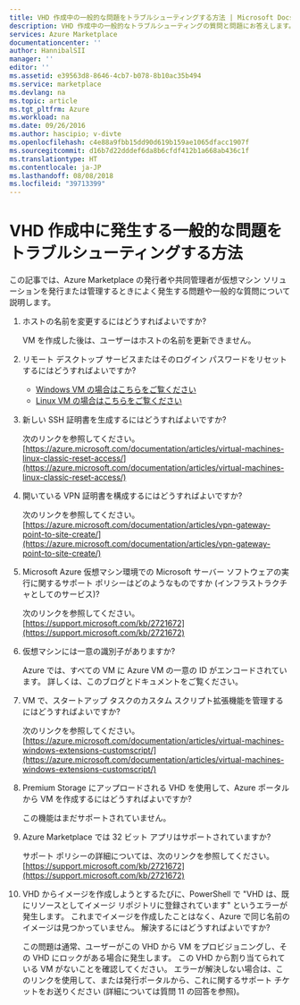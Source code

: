 ```yaml
---
title: VHD 作成中の一般的な問題をトラブルシューティングする方法 | Microsoft Docs
description: VHD 作成中の一般的なトラブルシューティングの質問と問題にお答えします。
services: Azure Marketplace
documentationcenter: ''
author: HannibalSII
manager: ''
editor: ''
ms.assetid: e39563d8-8646-4cb7-b078-8b10ac35b494
ms.service: marketplace
ms.devlang: na
ms.topic: article
ms.tgt_pltfrm: Azure
ms.workload: na
ms.date: 09/26/2016
ms.author: hascipio; v-divte
ms.openlocfilehash: c4e88a9fbb15dd90d619b159ae1065dfacc1907f
ms.sourcegitcommit: d16b7d22dddef6da8b6cfdf412b1a668ab436c1f
ms.translationtype: HT
ms.contentlocale: ja-JP
ms.lasthandoff: 08/08/2018
ms.locfileid: "39713399"
---
```

# <a name="how-to-troubleshoot-common-issues-encountered-during-vhd-creation"></a>VHD 作成中に発生する一般的な問題をトラブルシューティングする方法
この記事では、Azure Marketplace の発行者や共同管理者が仮想マシン ソリューションを発行または管理するときによく発生する問題や一般的な質問について説明します。

1. ホストの名前を変更するにはどうすればよいですか?
   
    VM を作成した後は、ユーザーはホストの名前を更新できません。
2. リモート デスクトップ サービスまたはそのログイン パスワードをリセットするにはどうすればよいですか?
   
   * [Windows VM の場合はこちらをご覧ください](https://azure.microsoft.com/documentation/articles/virtual-machines-windows-reset-rdp/)
   * [Linux VM の場合はこちらをご覧ください](https://azure.microsoft.com/documentation/articles/virtual-machines-linux-classic-reset-access/)
3. 新しい SSH 証明書を生成するにはどうすればよいですか?
   
   次のリンクを参照してください。[https://azure.microsoft.com/documentation/articles/virtual-machines-linux-classic-reset-access/](https://azure.microsoft.com/documentation/articles/virtual-machines-linux-classic-reset-access/)
4. 開いている VPN 証明書を構成するにはどうすればよいですか?
   
   次のリンクを参照してください。[https://azure.microsoft.com/documentation/articles/vpn-gateway-point-to-site-create/](https://azure.microsoft.com/documentation/articles/vpn-gateway-point-to-site-create/)
5. Microsoft Azure 仮想マシン環境での Microsoft サーバー ソフトウェアの実行に関するサポート ポリシーはどのようなものですか (インフラストラクチャとしてのサービス)?
   
   次のリンクを参照してください。[https://support.microsoft.com/kb/2721672](https://support.microsoft.com/kb/2721672)
6. 仮想マシンには一意の識別子がありますか?
   
   Azure では、すべての VM に Azure VM の一意の ID がエンコードされています。 詳しくは、このブログとドキュメントをご覧ください。
7. VM で、スタートアップ タスクのカスタム スクリプト拡張機能を管理するにはどうすればよいですか?
   
   次のリンクを参照してください。[https://azure.microsoft.com/documentation/articles/virtual-machines-windows-extensions-customscript/](https://azure.microsoft.com/documentation/articles/virtual-machines-windows-extensions-customscript/)
8. Premium Storage にアップロードされる VHD を使用して、Azure ポータルから VM を作成するにはどうすればよいですか?
   
   この機能はまだサポートされていません。
9. Azure Marketplace では 32 ビット アプリはサポートされていますか?
   
   サポート ポリシーの詳細については、次のリンクを参照してください。[https://support.microsoft.com/kb/2721672](https://support.microsoft.com/kb/2721672)
10. VHD からイメージを作成しようとするたびに、PowerShell で "VHD は、既にリソースとしてイメージ リポジトリに登録されています" というエラーが発生します。 これまでイメージを作成したことはなく、Azure で同じ名前のイメージは見つかっていません。 解決するにはどうすればよいですか?
    
    この問題は通常、ユーザーがこの VHD から VM をプロビジョニングし、その VHD にロックがある場合に発生します。 この VHD から割り当てられている VM がないことを確認してください。 エラーが解決しない場合は、このリンクを使用して、または発行ポータルから、これに関するサポート チケットをお送りください (詳細については質問 11 の回答を参照)。